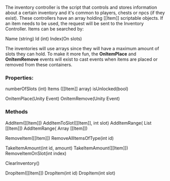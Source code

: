The inventory controller is the script that controls and stores information about a certain inventory and it's common to players, chests or npcs (if they exist).
These controllers have an array holding [[Item]] scriptable objects.
If an item needs to be used, the request will be sent to the Inventory Controller.
Items can be searched by:

Name (string)
Id (int)
Index(On slots)

The inventories will use arrays since they will have a maximum amount of slots they can hold.
To make it more fun, the **OnItemPlace** and **OnItemRemove** events will exist to cast events when items are placed or removed from these containers.

### Properties:
numberOfSlots (int)
Items ([[Item]] array)
isUnlocked(bool)

OnItemPlace(Unity Event)
OnItemRemove(Unity Event)

### Methods
AddItem([[Item]])
AddItemToSlot([[Item]], int slot)
AddItemRange( List [[Item]])
AddItemRange( Array [[Item]])

RemoveItem([[Item]])
RemoveAllItemsOfType(int id)

TakeItemAmount(int id, amount)
TakeItemAmount([[Item]])
RemoveItemOnSlot(int index)

ClearInventory()

DropItem([[Item]])
DropItem(int id)
DropItem(int slot)











